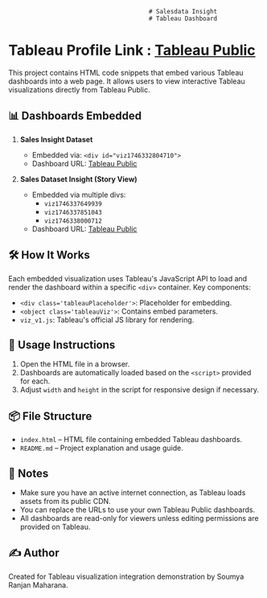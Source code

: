                                            # Salesdata Insight
                                           # Tableau Dashboard 
# Tableau Profile Link : [Tableau Public](https://public.tableau.com/app/profile/soumya.ranjan.maharana/vizzes)

This project contains HTML code snippets that embed various Tableau dashboards into a web page. It allows users to view interactive Tableau visualizations directly from Tableau Public.

## 📊 Dashboards Embedded

1. **Sales Insight Dataset**
   - Embedded via: `<div id="viz1746332804710">`
   - Dashboard URL: [Tableau Public](https://public.tableau.com/views/G7DPC9GDH)

2. **Sales Dataset Insight (Story View)**
   - Embedded via multiple divs:
     - `viz1746337649939`
     - `viz1746337851043`
     - `viz1746338000712`
   - Dashboard URL: [Tableau Public](https://public.tableau.com/views/SalesDataInsight_17388622420110/Story1)

## 🛠️ How It Works

Each embedded visualization uses Tableau's JavaScript API to load and render the dashboard within a specific `<div>` container. Key components:
- `<div class='tableauPlaceholder'>`: Placeholder for embedding.
- `<object class='tableauViz'>`: Contains embed parameters.
- `viz_v1.js`: Tableau's official JS library for rendering.

## 🧩 Usage Instructions

1. Open the HTML file in a browser.
2. Dashboards are automatically loaded based on the `<script>` provided for each.
3. Adjust `width` and `height` in the script for responsive design if necessary.

## 📦 File Structure

- `index.html` – HTML file containing embedded Tableau dashboards.
- `README.md` – Project explanation and usage guide.

## 📎 Notes

- Make sure you have an active internet connection, as Tableau loads assets from its public CDN.
- You can replace the URLs to use your own Tableau Public dashboards.
- All dashboards are read-only for viewers unless editing permissions are provided on Tableau.

## ✍️ Author

Created for Tableau visualization integration demonstration by Soumya Ranjan Maharana.
